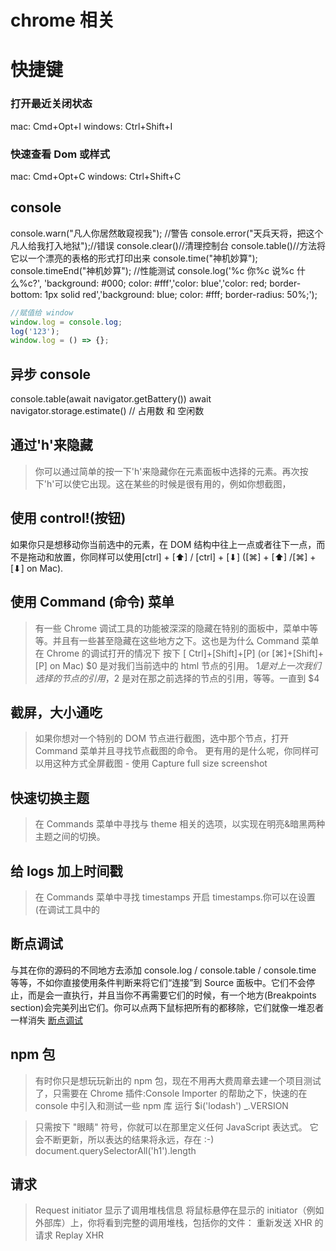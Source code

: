 # chrome 相关

# 快捷键

### 打开最近关闭状态

mac: Cmd+Opt+I
windows: Ctrl+Shift+I

### 快速查看 Dom 或样式

mac: Cmd+Opt+C
windows: Ctrl+Shift+C

## console

console.warn("凡人你居然敢窥视我"); //警告
console.error("天兵天将，把这个凡人给我打入地狱");//错误
console.clear()//清理控制台
console.table()//方法将它以一个漂亮的表格的形式打印出来
console.time("神机妙算"); console.timeEnd("神机妙算"); //性能测试
console.log('%c 你%c 说%c 什么%c?', 'background: #000; color: #fff','color: blue','color: red; border-bottom: 1px solid red','background: blue; color: #fff; border-radius: 50%;');

```js
//赋值给 window
window.log = console.log;
log('123');
window.log = () => {};
```

## 异步 console

console.table(await navigator.getBattery())
await navigator.storage.estimate() // 占用数 和 空闲数

## 通过'h'来隐藏

> 你可以通过简单的按一下'h'来隐藏你在元素面板中选择的元素。再次按下'h'可以使它出现。这在某些的时候是很有用的，例如你想截图，

## 使用 control!(按钮)

如果你只是想移动你当前选中的元素，在 DOM 结构中往上一点或者往下一点，而不是拖动和放置，你同样可以使用[ctrl] + [⬆] / [ctrl] + [⬇] ([⌘] + [⬆] /[⌘] + [⬇] on Mac).

## 使用 Command (命令) 菜单

> 有一些 Chrome 调试工具的功能被深深的隐藏在特别的面板中，菜单中等等。并且有一些甚至隐藏在这些地方之下。这也是为什么 Command 菜单
> 在 Chrome 的调试打开的情况下 按下 [ Ctrl]+[Shift]+[P] (or [⌘]+[Shift]+[P] on Mac)
> $0 是对我们当前选中的 html 节点的引用。 $1 是对上一次我们选择的节点的引用，$2 是对在那之前选择的节点的引用，等等。一直到 $4

## 截屏，大小通吃

> 如果你想对一个特别的 DOM 节点进行截图，选中那个节点，打开 Command 菜单并且寻找节点截图的命令。
> 更有用的是什么呢，你同样可以用这种方式全屏截图 - 使用 Capture full size screenshot

## 快速切换主题

> 在 Commands 菜单中寻找与 theme 相关的选项，以实现在明亮&暗黑两种主题之间的切换。

## 给 logs 加上时间戳

> 在 Commands 菜单中寻找 timestamps 开启 timestamps.你可以在设置(在调试工具中的

## 断点调试

与其在你的源码的不同地方去添加 console.log / console.table / console.time 等等，不如你直接使用条件判断来将它们“连接”到 Source 面板中。它们不会停止，而是会一直执行，并且当你不再需要它们的时候，有一个地方(Breakpoints section)会完美列出它们。你可以点两下鼠标把所有的都移除，它们就像一堆忍者一样消失
[断点调试](../img/chrome01.gif)

## npm 包

> 有时你只是想玩玩新出的 npm 包，现在不用再大费周章去建一个项目测试了，只需要在 Chrome 插件:Console Importer 的帮助之下，快速的在 console 中引入和测试一些 npm 库
> 运行 $i('lodash') \_.VERSION

> 只需按下 "眼睛" 符号，你就可以在那里定义任何 JavaScript 表达式。 它会不断更新，所以表达的结果将永远，存在 :-) document.querySelectorAll('h1').length

## 请求

> Request initiator 显示了调用堆栈信息 将鼠标悬停在显示的 initiator（例如 外部库）上，你将看到完整的调用堆栈，包括你的文件：
> 重新发送 XHR 的请求 Replay XHR
